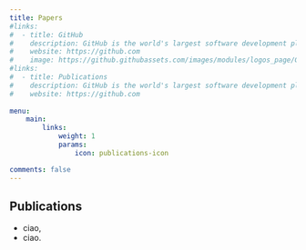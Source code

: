 ```yaml
---
title: Papers
#links:
#  - title: GitHub
#    description: GitHub is the world's largest software development platform.
#    website: https://github.com
#    image: https://github.githubassets.com/images/modules/logos_page/GitHub-Mark.png
#links:
#  - title: Publications
#    description: GitHub is the world's largest software development platform. 
#    website: https://github.com
    
menu:
    main: 
        links:
            weight: 1
            params:
                icon: publications-icon

comments: false
---
```

## Publications

- ciao,
- ciao.
